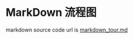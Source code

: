 # MarkDown 流程图



markdown source code url is [markdown_tour.md](https://github.com/Liuchunqi3240/MarkDown/blob/master/markdown_tour.md)
